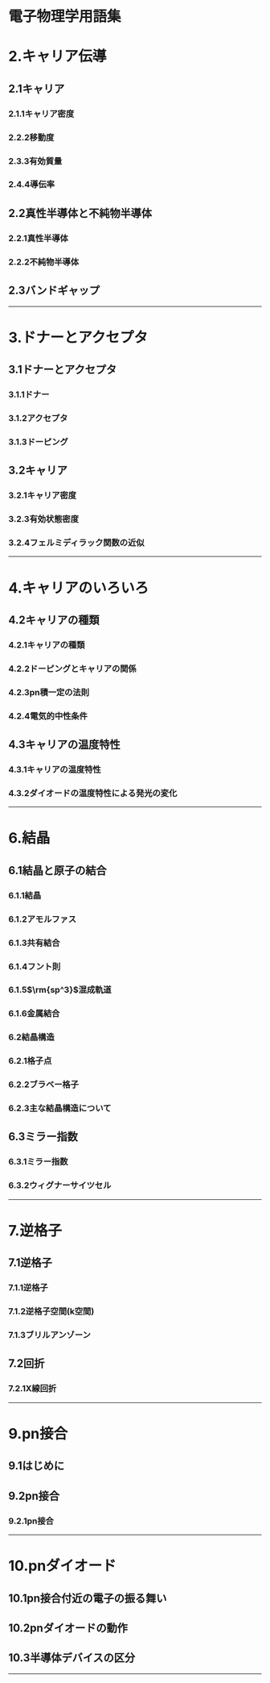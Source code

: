 # 電子物理学用語集

# $2.$キャリア伝導
## $2.1$キャリア
### $2.1.1$キャリア密度
### $2.2.2$移動度
### $2.3.3$有効質量
### $2.4.4$導伝率
## $2.2$真性半導体と不純物半導体
### $2.2.1$真性半導体
### $2.2.2$不純物半導体
## $2.3$バンドギャップ

---

# $3.$ドナーとアクセプタ
## $3.1$ドナーとアクセプタ
### $3.1.1$ドナー
### $3.1.2$アクセプタ
### $3.1.3$ドーピング
## $3.2$キャリア
### $3.2.1$キャリア密度
### $3.2.3$有効状態密度
### $3.2.4$フェルミディラック関数の近似

---

# $4.$キャリアのいろいろ
## $4.2$キャリアの種類
### $4.2.1$キャリアの種類
### $4.2.2$ドーピングとキャリアの関係
### $4.2.3$pn積一定の法則
### $4.2.4$電気的中性条件
## $4.3$キャリアの温度特性
### $4.3.1$キャリアの温度特性
### $4.3.2$ダイオードの温度特性による発光の変化

---

# $6.$結晶
## $6.1$結晶と原子の結合
### $6.1.1$結晶
### $6.1.2$アモルファス
### $6.1.3$共有結合
### $6.1.4$フント則
### $6.1.5$$\rm{sp^3}$混成軌道
### $6.1.6$金属結合
### $6.2$結晶構造
### $6.2.1$格子点
### $6.2.2$ブラベー格子
### $6.2.3$主な結晶構造について
## $6.3$ミラー指数
### $6.3.1$ミラー指数
### $6.3.2$ウィグナーサイツセル

---

# $7.$逆格子
## $7.1$逆格子
### $7.1.1$逆格子
### $7.1.2$逆格子空間(k空間)
### $7.1.3$ブリルアンゾーン
## $7.2$回折
### $7.2.1$X線回折

---

# $9.$pn接合
## $9.1$はじめに
## $9.2$pn接合
### $9.2.1$pn接合

---

# $10.$pnダイオード
## $10.1$pn接合付近の電子の振る舞い
## $10.2$pnダイオードの動作
## $10.3$半導体デバイスの区分

---

